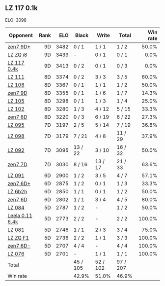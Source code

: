 ## LZ 117 0.1k ##

ELO: 3098

Opponent | Rank | ELO | Black | Write | Total | Win rate
---------|-----:|----:|-------|-------|-------|-------:
[zen7 9D+](zen7%209D+.md) | 9D | 3482 | 0 / 1 | 1 / 1 | 1 / 2 | 50.0%
[LZ ZQ i8](LZ%20ZQ%20i8.md) | 9D | 3439 | - | 0 / 1 | 0 / 1 | 0.0%
[LZ 117 0.4k](LZ%20117%200.4k.md) | 9D | 3413 | 0 / 2 | 0 / 1 | 0 / 3 | 0.0%
[LZ 111](LZ%20111.md) | 8D | 3374 | 0 / 2 | 3 / 3 | 3 / 5 | 60.0%
[LZ 108](LZ%20108.md) | 8D | 3367 | 0 / 1 | 1 / 1 | 1 / 2 | 50.0%
[zen7 9D](zen7%209D.md) | 8D | 3355 | 0 / 1 | 1 / 6 | 1 / 7 | 14.3%
[LZ 105](LZ%20105.md) | 8D | 3298 | 0 / 1 | 1 / 3 | 1 / 4 | 25.0%
[LZ 102](LZ%20102.md) | 8D | 3280 | 1 / 3 | 4 / 12 | 5 / 15 | 33.3%
[zen7 8D](zen7%208D.md) | 8D | 3220 | 0 / 3 | 6 / 19 | 6 / 22 | 27.3%
[LZ 095](LZ%20095.md) | 7D | 3197 | 2 / 5 | 5 / 14 | 7 / 19 | 36.8%
[LZ 098](LZ%20098.md) | 7D | 3179 | 7 / 21 | 4 / 8 | 11 / 29 | 37.9%
[LZ 092](LZ%20092.md) | 7D | 3095 | 13 / 22 | 3 / 10 | 16 / 32 | 50.0%
[zen7 7D](zen7%207D.md) | 7D | 3030 | 8 / 16 | 13 / 17 | 21 / 33 | 63.6%
[LZ 091](LZ%20091.md) | 6D | 2900 | 1 / 2 | 3 / 5 | 4 / 7 | 57.1%
[zen7 6D+](zen7%206D+.md) | 6D | 2875 | 1 / 2 | 0 / 1 | 1 / 3 | 33.3%
[LZ 6b2h](LZ%206b2h.md) | 6D | 2850 | 1 / 1 | 0 / 1 | 1 / 2 | 50.0%
[zen7 6D](zen7%206D.md) | 6D | 2802 | 1 / 1 | 3 / 4 | 4 / 5 | 80.0%
[LZ 084](LZ%20084.md) | 5D | 2787 | 1 / 2 | - | 1 / 2 | 50.0%
[Leela 0.11 6.4k](Leela%200.11%206.4k.md) | 5D | 2773 | 2 / 2 | - | 2 / 2 | 100.0%
[LZ 081](LZ%20081.md) | 5D | 2746 | 1 / 1 | 2 / 3 | 3 / 4 | 75.0%
[LZ ZQ F1](LZ%20ZQ%20F1.md) | 5D | 2736 | 2 / 2 | 1 / 1 | 3 / 3 | 100.0%
[zen7 6D-](zen7%206D-.md) | 5D | 2707 | 4 / 4 | - | 4 / 4 | 100.0%
[LZ 076](LZ%20076.md) | 5D | 2701 | - | 1 / 1 | 1 / 1 | 100.0%
Total | | | 45 / 105 | 52 / 102 | 97 / 207 | 
Win rate| | | 42.9% | 51.0% | 46.9% | 
